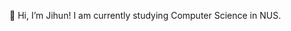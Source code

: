 👋 Hi, I’m Jihun! I am currently studying Computer Science in NUS.
<!---
hwangjihun/hwangjihun is a ✨ special ✨ repository because its `README.md` (this file) appears on your GitHub profile.
You can click the Preview link to take a look at your changes.
--->

